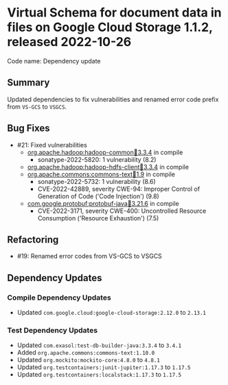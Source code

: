# Virtual Schema for document data in files on Google Cloud Storage 1.1.2, released 2022-10-26

Code name: Dependency update

## Summary

Updated dependencies to fix vulnerabilities and renamed error code prefix from `VS-GCS` to `VSGCS`.

## Bug Fixes

* #21: Fixed vulnerabilities
  * [org.apache.hadoop:hadoop-common:jar:3.3.4](https://ossindex.sonatype.org/component/pkg:maven/org.apache.hadoop/hadoop-common@3.3.4?utm_source=ossindex-client&utm_medium=integration&utm_content=1.8.1) in compile
    * sonatype-2022-5820: 1 vulnerability (8.2)
  * [org.apache.hadoop:hadoop-hdfs-client:jar:3.3.4](https://ossindex.sonatype.org/component/pkg:maven/org.apache.hadoop/hadoop-hdfs-client@3.3.4?utm_source=ossindex-client&utm_medium=integration&utm_content=1.8.1) in compile
  * [org.apache.commons:commons-text:jar:1.9](https://ossindex.sonatype.org/component/pkg:maven/org.apache.commons/commons-text@1.9?utm_source=ossindex-client&utm_medium=integration&utm_content=1.8.1) in compile
    * sonatype-2022-5732: 1 vulnerability (8.6)
    * CVE-2022-42889, severity CWE-94: Improper Control of Generation of Code ('Code Injection') (9.8)
  * [com.google.protobuf:protobuf-java:jar:3.21.6](https://ossindex.sonatype.org/component/pkg:maven/com.google.protobuf/protobuf-java@3.21.6?utm_source=ossindex-client&utm_medium=integration&utm_content=1.8.1) in compile
    * CVE-2022-3171, severity CWE-400: Uncontrolled Resource Consumption ('Resource Exhaustion') (7.5)

## Refactoring

* #19: Renamed error codes from VS-GCS to VSGCS

## Dependency Updates

### Compile Dependency Updates

* Updated `com.google.cloud:google-cloud-storage:2.12.0` to `2.13.1`

### Test Dependency Updates

* Updated `com.exasol:test-db-builder-java:3.3.4` to `3.4.1`
* Added `org.apache.commons:commons-text:1.10.0`
* Updated `org.mockito:mockito-core:4.8.0` to `4.8.1`
* Updated `org.testcontainers:junit-jupiter:1.17.3` to `1.17.5`
* Updated `org.testcontainers:localstack:1.17.3` to `1.17.5`
